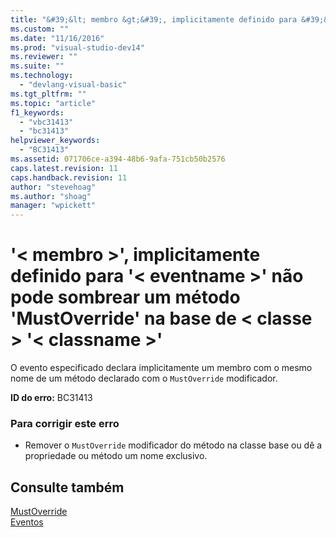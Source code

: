 ```yaml
---
title: "&#39;&lt; membro &gt;&#39;, implicitamente definido para &#39;&lt; eventname &gt;&#39; n&#227;o pode sombrear um m&#233;todo &#39;MustOverride&#39; na base de &lt; classe &gt; &#39;&lt; classname &gt;&#39; | Microsoft Docs"
ms.custom: ""
ms.date: "11/16/2016"
ms.prod: "visual-studio-dev14"
ms.reviewer: ""
ms.suite: ""
ms.technology: 
  - "devlang-visual-basic"
ms.tgt_pltfrm: ""
ms.topic: "article"
f1_keywords: 
  - "vbc31413"
  - "bc31413"
helpviewer_keywords: 
  - "BC31413"
ms.assetid: 071706ce-a394-48b6-9afa-751cb50b2576
caps.latest.revision: 11
caps.handback.revision: 11
author: "stevehoag"
ms.author: "shoag"
manager: "wpickett"
---
```

# &#39;&lt; membro &gt;&#39;, implicitamente definido para &#39;&lt; eventname &gt;&#39; n&#227;o pode sombrear um m&#233;todo &#39;MustOverride&#39; na base de &lt; classe &gt; &#39;&lt; classname &gt;&#39;
O evento especificado declara implicitamente um membro com o mesmo nome de um método declarado com o `MustOverride` modificador.  
  
 **ID do erro:** BC31413  
  
### Para corrigir este erro  
  
-   Remover o `MustOverride` modificador do método na classe base ou dê a propriedade ou método um nome exclusivo.  
  
## Consulte também  
 [MustOverride](../../visual-basic/language-reference/modifiers/mustoverride.md)   
 [Eventos](../../visual-basic/programming-guide/language-features/events/events.md)